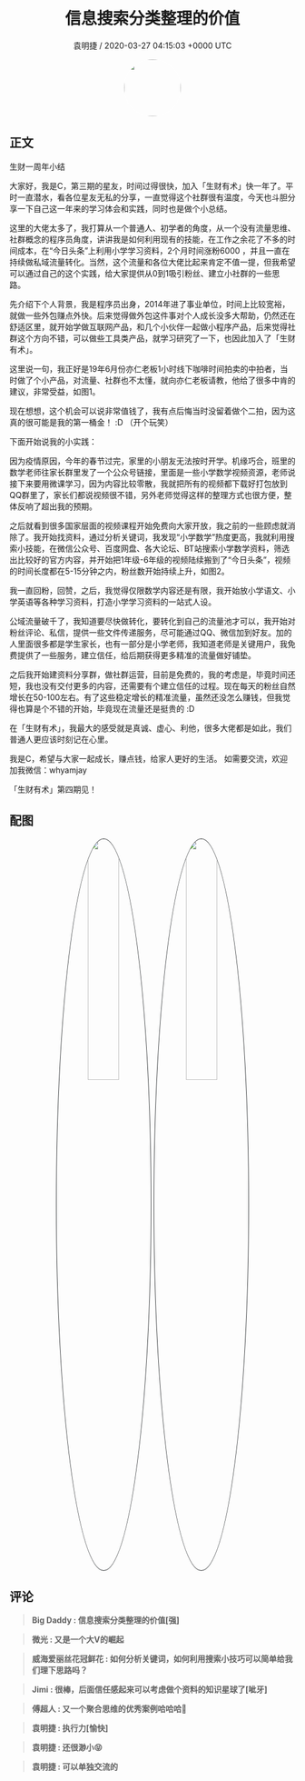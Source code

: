 <h1 align="center">信息搜索分类整理的价值</h1>
<p align="center">
    <a>袁明捷 / 2020-03-27 04:15:03 &#43;0000 UTC</a>
</p>

<div align="center">
    <img src="https://images.zsxq.com/FsL98OJDuQE3UeKGjU6Q719cXir5?e=1590940799&amp;token=kIxbL07-8jAj8w1n4s9zv64FuZZNEATmlU_Vm6zD:oJ0OGGdfKf_qYrAbXNpCRI-9FGg=" width="100" height="100" style="border:1px solid;border-radius:50%; color:#ffffff"/>
</div>

## 正文

<div>
生财一周年小结

大家好，我是C，第三期的星友，时间过得很快，加入「生财有术」快一年了。平时一直潜水，看各位星友无私的分享，一直觉得这个社群很有温度，今天也斗胆分享一下自己这一年来的学习体会和实践，同时也是做个小总结。

这里的大佬太多了，我打算从一个普通人、初学者的角度，从一个没有流量思维、社群概念的程序员角度，讲讲我是如何利用现有的技能，在工作之余花了不多的时间成本，在“今日头条”上利用小学学习资料，2个月时间涨粉6000 ，并且一直在持续做私域流量转化。当然，这个流量和各位大佬比起来肯定不值一提，但我希望可以通过自己的这个实践，给大家提供从0到1吸引粉丝、建立小社群的一些思路。

先介绍下个人背景，我是程序员出身，2014年进了事业单位，时间上比较宽裕，就做一些外包赚点外快。后来觉得做外包这件事对个人成长没多大帮助，仍然还在舒适区里，就开始学做互联网产品，和几个小伙伴一起做小程序产品，后来觉得社群这个方向不错，可以做些工具类产品，就学习研究了一下，也因此加入了「生财有术」。

这里说一句，我正好是19年6月份亦仁老板1小时线下咖啡时间拍卖的中拍者，当时做了个小产品，对流量、社群也不太懂，就向亦仁老板请教，他给了很多中肯的建议，非常受益，如图1。

现在想想，这个机会可以说非常值钱了，我有点后悔当时没留着做个二拍，因为这真的很可能是我的第一桶金！ :D （开个玩笑）

下面开始说我的小实践：

因为疫情原因，今年的春节过完，家里的小朋友无法按时开学。机缘巧合，班里的数学老师往家长群里发了一个公众号链接，里面是一些小学数学视频资源，老师说接下来要用微课学习，因为内容比较零散，我就把所有的视频都下载好打包放到QQ群里了，家长们都说视频很不错，另外老师觉得这样的整理方式也很方便，整体反响了超出我的预期。

之后就看到很多国家层面的视频课程开始免费向大家开放，我之前的一些顾虑就消除了。我开始找资料，通过分析关键词，我发现“小学数学”热度更高，我就利用搜索小技能，在微信公众号、百度网盘、各大论坛、BT站搜索小学数学资料，筛选出比较好的官方内容，并开始把1年级-6年级的视频陆续搬到了“今日头条”，视频的时间长度都在5-15分钟之内，粉丝数开始持续上升，如图2。

我一直回粉，回赞，之后，我觉得仅限数学内容还是有限，我开始放小学语文、小学英语等各种学习资料，打造小学学习资料的一站式人设。

公域流量破千了，我知道要尽快做转化，要转化到自己的流量池才可以，我开始对粉丝评论、私信，提供一些文件传递服务，尽可能通过QQ、微信加到好友。加的人里面很多都是学生家长，也有一部分是小学老师，我知道老师是关键用户，我免费提供了一些服务，建立信任，给后期获得更多精准的流量做好铺垫。

之后我开始建资料分享群，做社群运营，目前是免费的，我的考虑是，毕竟时间还短，我也没有交付更多的内容，还需要有个建立信任的过程。现在每天的粉丝自然增长在50-100左右。有了这些稳定增长的精准流量，虽然还没怎么赚钱，但我觉得也算是个不错的开始，毕竟现在流量还是挺贵的 :D

在「生财有术」，我最大的感受就是真诚、虚心、利他，很多大佬都是如此，我们普通人更应该时刻记在心里。

我是C，希望与大家一起成长，赚点钱，给家人更好的生活。
如需要交流，欢迎加我微信：whyamjay

「生财有术」第四期见！
</div>

## 配图
<div class="image" align="center">

<img src="https://images.zsxq.com/FuYGi7dpyktzszIOCmu0f5H2P5zs?imageMogr2/auto-orient/thumbnail/800x/format/jpg/blur/1x0/quality/75&amp;e=1590940799&amp;token=kIxbL07-8jAj8w1n4s9zv64FuZZNEATmlU_Vm6zD:t2H1gQWCEUjf5BKyNNFfRMIgzjs=" width="33%" height="33%" style="border:1px solid;border-radius:50%; color:#3c3f41"/>

<img src="https://images.zsxq.com/FrMnJgiZe0_2yOSoiK4KdVjBgZN8?e=1590940799&amp;token=kIxbL07-8jAj8w1n4s9zv64FuZZNEATmlU_Vm6zD:IP2tmFn6wjlO15s6HMLKkg6kgxo=" width="33%" height="33%" style="border:1px solid;border-radius:50%; color:#3c3f41"/>

</div>

## 评论

<div align="left">
<div>

<blockquote >
<span> <strong>Big Daddy : 信息搜索分类整理的价值[强] </strong></span>
</blockquote>

<blockquote >
<span> <strong>微光 : 又是一个大V的崛起 </strong></span>
</blockquote>

<blockquote >
<span> <strong>威海爱丽丝花冠鲜花 : 如何分析关键词，如何利用搜索小技巧可以简单给我们理下思路吗？ </strong></span>
</blockquote>

<blockquote >
<span> <strong>Jimi : 很棒，后面信任感起来可以考虑做个资料的知识星球了[呲牙] </strong></span>
</blockquote>

<blockquote >
<span> <strong>傅超人 : 又一个聚合思维的优秀案例哈哈哈💪 </strong></span>
</blockquote>

<blockquote >
<span> <strong>袁明捷 : 执行力[愉快] </strong></span>
</blockquote>

<blockquote >
<span> <strong>袁明捷 : 还很渺小😝 </strong></span>
</blockquote>

<blockquote >
<span> <strong>袁明捷 : 可以单独交流的 </strong></span>
</blockquote>

</div>
</div>